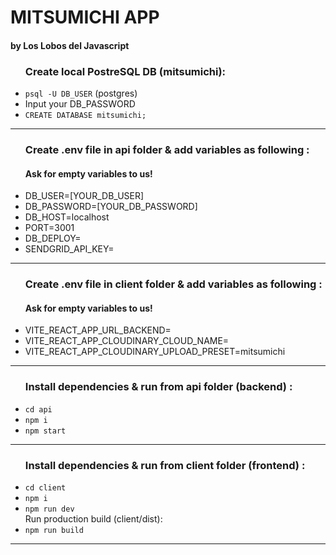 # MITSUMICHI APP

<h4>by Los Lobos del Javascript</h4>

<ul><h3>Create local PostreSQL DB (mitsumichi): </h3>
<li><code>psql -U DB_USER</code> (postgres)</li>
<li>Input your DB_PASSWORD</li>
<li><code>CREATE DATABASE mitsumichi;</code></li>
</ul>
<hr/>

<ul><h3>Create .env file in api folder & add variables as following : </h3>
<h4>Ask for empty variables to us! </h4>
<li>DB_USER=[YOUR_DB_USER]</li>
<li>DB_PASSWORD=[YOUR_DB_PASSWORD]</li>
<li>DB_HOST=localhost</li>
<li>PORT=3001</li>
<li>DB_DEPLOY=</li> 
<li>SENDGRID_API_KEY=</li>
</ul>
<hr/>

<ul><h3>Create .env file in client folder & add variables as following : </h3>
<h4>Ask for empty variables to us! </h4>
<li>VITE_REACT_APP_URL_BACKEND=</li>
<li>VITE_REACT_APP_CLOUDINARY_CLOUD_NAME=</li>
<li>VITE_REACT_APP_CLOUDINARY_UPLOAD_PRESET=mitsumichi</li>
</ul>
<hr/>

<ul><h3>Install dependencies & run from api folder (backend) :</h3>
<li><code>cd api</code><br></li>
<li><code>npm i</code></li>
<li><code>npm start</code></li>
</ul>
<hr/>

<ul><h3>Install dependencies & run from client folder (frontend) :</h3>
<li><code>cd client</code><br></li>
<li><code>npm i</code></li>
<li><code>npm run dev</code></li>
Run production build (client/dist):
<li><code>npm run build</code></li>
</ul>
<hr/>
